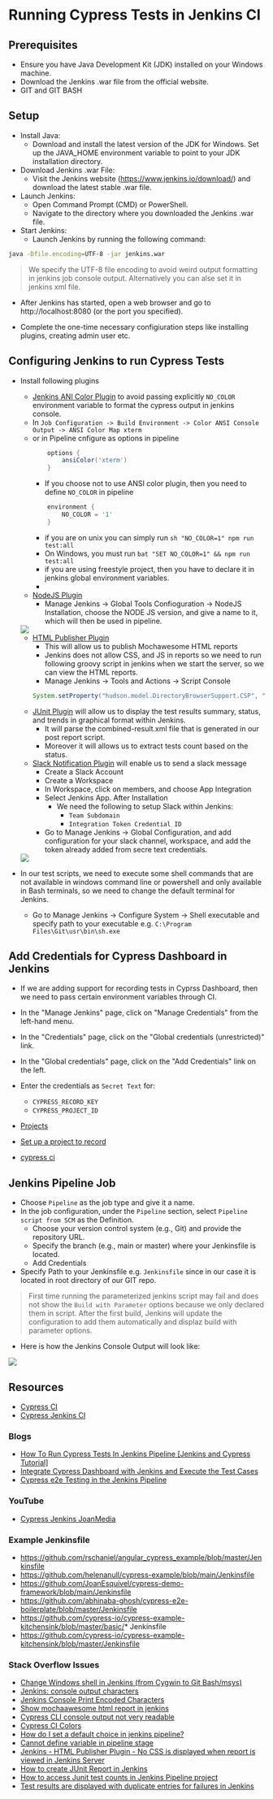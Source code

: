 # Running Cypress Tests in Jenkins CI

## Prerequisites

* Ensure you have Java Development Kit (JDK) installed on your Windows machine.
* Download the Jenkins .war file from the official website.
* GIT and GIT BASH

## Setup

* Install Java:
  * Download and install the latest version of the JDK for Windows.
  Set up the JAVA_HOME environment variable to point to your JDK installation directory.
* Download Jenkins .war File:
  * Visit the Jenkins website (https://www.jenkins.io/download/) and download the latest stable .war file.
* Launch Jenkins:
  * Open Command Prompt (CMD) or PowerShell.
  * Navigate to the directory where you downloaded the Jenkins .war file.
* Start Jenkins:
  * Launch Jenkins by running the following command:
```bash
java -Dfile.encoding=UTF-8 -jar jenkins.war
```

> We specify the UTF-8 file encoding to avoid weird output formatting in jenkins job console output. Alternatively you can alse set it in jenkins xml file.
>

* After Jenkins has started, open a web browser and go to http://localhost:8080 (or the port you specified).

* Complete the one-time necessary configiuration steps like installing plugins, creating admin user etc. 

## Configuring Jenkins to run Cypress Tests

* Install following plugins
  * [Jenkins ANI Color Plugin](https://plugins.jenkins.io/ansicolor/) to avoid passing explicitly `NO_COLOR` environment variable to format the cypress output in jenkins console.
  * In `Job Configuration -> Build Environment -> Color ANSI Console Output -> ANSI Color Map xterm`
  * or in Pipeline cnfigure as options in pipeline
    ```groovy
        options {
            ansiColor('xterm')
        }
    ```
    * If you choose not to use ANSI color plugin, then you need to define `NO_COLOR` in pipeline
    ```groovy
        environment {
            NO_COLOR = '1'
        }
    ```
      * if you are on unix you can simply run `sh "NO_COLOR=1" npm run test:all`
      * On Windows, you must run `bat "SET NO_COLOR=1" && npm run test:all`
      * if you are using freestyle project, then you have to declare it in jenkins global environment variables.
    * 
  * [NodeJS Plugin](https://plugins.jenkins.io/nodejs/)
    * Manage Jenkins -> Global Tools Confioguration -> NodeJS Installation, choose the NODE JS  version, and give a name to it, which will then be used in pipeline.
  <img src="./jenkins-node.PNG">


  * [HTML Publisher Plugin](https://plugins.jenkins.io/htmlpublisher/)
    * This will allow us to publish Mochawesome HTML reports
    * Jenkins does not allow CSS, and JS in reports so we need to run following groovy script in jenkins when we start the server, so we can view the HTML reports.
    * Manage Jenkins -> Tools and Actions -> Script Console
    ```groovy
    System.setProperty("hudson.model.DirectoryBrowserSupport.CSP", "")
    ```
  * [JUnit Plugin](https://plugins.jenkins.io/junit/) will allow us to display the test results summary, status, and trends in graphical format within Jenkins. 
    * It will parse the combined-result.xml file that is generated in our post report script. 
    * Moreover it will allows us to extract tests count based on the status.
  * [Slack Notification Plugin](https://plugins.jenkins.io/slack/) will enable us to send a slack message
    * Create a Slack Account
    * Create a Workspace
    * In Workspace, click on members, and choose App Integration
    * Select Jenkins App. After Installation
      * We need the following to setup Slack within Jenkins:
        * `Team Subdomain`
        * `Integration Token Credential ID`
    * Go to Manage Jenkins -> Global Configuration, and add configuration for your slack channel, workspace, and add the token already added from secre text credentials.
  
  <img src="./jenkins-slack-config.PNG">

* In our test scripts, we need to execute some shell commands that are not available in windows command line or powershell and only available in Bash terminals, so we need to change the default terminal for Jenkins.
  * Go to Manage Jenkins -> Configure System -> Shell executable and specify path to your executable e.g.  `C:\Program Files\Git\usr\bin\sh.exe`


## Add Credentials for Cypress Dashboard in Jenkins

* If we are adding support for recording tests in Cyprss Dashboard, then we need to pass certain environment variables through CI.
* In the "Manage Jenkins" page, click on "Manage Credentials" from the left-hand menu.
* In the "Credentials" page, click on the "Global credentials (unrestricted)" link.
* In the "Global credentials" page, click on the "Add Credentials" link on the left.
* Enter the credentials as `Secret Text` for:
  * `CYPRESS_RECORD_KEY`
  * `CYPRESS_PROJECT_ID`
  
* [Projects](https://docs.cypress.io/guides/cloud/account-management/projects)
* [Set up a project to record](https://docs.cypress.io/guides/cloud/getting-started)
* [cypress ci](https://docs.cypress.io/guides/references/error-messages#You-passed-the---record-flag-but-did-not-provide-us-your-Record-Key)

## Jenkins Pipeline Job

* Choose `Pipeline` as the job type and give it a name.
* In the job configuration, under the `Pipeline` section, select `Pipeline script from SCM` as the Definition.
  * Choose your version control system (e.g., Git) and provide the repository URL.
  * Specify the branch (e.g., main or master) where your Jenkinsfile is located.
  * Add Credentials
* Specify Path to your Jenkinsfile e.g. `Jenkinsfile` since in our case it is located in root directory of our GIT repo.

> First time running the parameterized jenkins script may fail and does not show the `Build with Parameter` options because we only declared them in script. After the first build, Jenkins will update the configuration to add them automatically and displaz build with parameter options.

* Here is how the Jenkins Console Output will look like:

<img src="./jenkins-console-output.png">

## Resources

* [Cypress CI](https://docs.cypress.io/guides/continuous-integration/introduction)
* [Cypress Jenkins CI](https://docs.cypress.io/guides/continuous-integration/ci-provider-examples#Jenkins)

### Blogs

* [How To Run Cypress Tests In Jenkins Pipeline [Jenkins and Cypress Tutorial]
](https://www.lambdatest.com/blog/jenkins-and-cypress-tutorial/)
* [Integrate Cypress Dashboard with Jenkins and Execute the Test Cases
](https://qaautomationlabs.com/integrate-cypress-dashboard-with-jenkins-and-execute-the-test-cases/)
* [Cypress e2e Testing in the Jenkins Pipeline
](https://ronnieschaniel.medium.com/cypress-e2e-testing-in-the-jenkins-pipeline-cc0a0df29fb6)

### YouTube

* [Cypress Jenkins JoanMedia](https://www.youtube.com/playlist?list=PLYDwWPRvXB89p_NxZJSjsldRR0vUdv3-g
)

### Example Jenkinsfile

* https://github.com/rschaniel/angular_cypress_example/blob/master/Jenkinsfile
* https://github.com/helenanull/cypress-example/blob/main/Jenkinsfile
* https://github.com/JoanEsquivel/cypress-demo-framework/blob/main/Jenkinsfile
* https://github.com/abhinaba-ghosh/cypress-e2e-boilerplate/blob/master/Jenkinsfile
* https://github.com/cypress-io/cypress-example-kitchensink/blob/master/basic/* Jenkinsfile
* https://github.com/cypress-io/cypress-example-kitchensink/blob/master/Jenkinsfile

### Stack Overflow Issues

* [Change Windows shell in Jenkins (from Cygwin to Git Bash/msys)](https://stackoverflow.com/questions/35043665/change-windows-shell-in-jenkins-from-cygwin-to-git-bash-msys)
* [Jenkins: console output characters](https://stackoverflow.com/questions/27960996/jenkins-console-output-characters)
* [Jenkins Console Print Encoded Characters](https://stackoverflow.com/questions/51993828/jenkins-console-print-encoded-characters)
* [Show mochaawesome html report in jenkins](https://github.com/adamgruber/mochawesome/issues/180)
* [Cypress CLI console output not very readable](https://stackoverflow.com/questions/48634725/cypress-cli-console-output-not-very-readable)
* [Cypress CI Colors](https://docs.cypress.io/guides/continuous-integration/introduction#Colors)
* [How do I set a default choice in jenkins pipeline?](https://stackoverflow.com/questions/47873401/how-do-i-set-a-default-choice-in-jenkins-pipeline)
* [Cannot define variable in pipeline stage](https://stackoverflow.com/questions/39832862/cannot-define-variable-in-pipeline-stage)
* [Jenkins - HTML Publisher Plugin - No CSS is displayed when report is viewed in Jenkins Server](https://stackoverflow.com/questions/35783964/jenkins-html-publisher-plugin-no-css-is-displayed-when-report-is-viewed-in-j)
* [How to create JUnit Report in Jenkins](https://qaautomation.expert/2022/12/14/how-to-create-junit-report-in-jenkins/)
* [How to access Junit test counts in Jenkins Pipeline project](https://stackoverflow.com/questions/39920437/how-to-access-junit-test-counts-in-jenkins-pipeline-project)
* [Test results are displayed with duplicate entries for failures in Jenkins](https://stackoverflow.com/questions/42427266/test-results-are-displayed-with-duplicate-entries-for-failures-in-jenkins)
